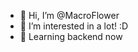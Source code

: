 - 👋 Hi, I’m @MacroFlower
- 👀 I’m interested in a lot! :D 
- 🌱 Learning backend now

<!---
MacroFlower/MacroFlower is a ✨ special ✨ repository because its `README.md` (this file) appears on your GitHub profile.
You can click the Preview link to take a look at your changes.
--->
